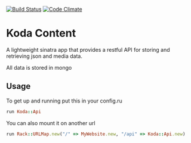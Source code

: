 [![Build Status](https://travis-ci.org/KodaFramework/koda-content.png)](https://travis-ci.org/KodaFramework/koda-content)
[![Code Climate](https://codeclimate.com/github/KodaFramework/koda-content.png)](https://codeclimate.com/github/KodaFramework/koda-content)


# Koda Content
A lightweight sinatra app that provides a restful API for storing and retrieving json and media data.

All data is stored in mongo

## Usage

To get up and running put this in your config.ru

```ruby
run Koda::Api
```

You can also mount it on another url

```ruby
run Rack::URLMap.new("/" => MyWebsite.new, "/api" => Koda::Api.new)
```
